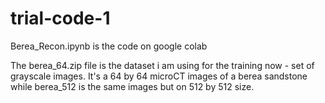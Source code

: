 # trial-code-1

Berea_Recon.ipynb is the code on google colab

The berea_64.zip file is the dataset i am using for the training now - set of grayscale images. It's a 64 by 64 microCT images of a berea sandstone while berea_512 is the same images but on 512 by 512 size.
